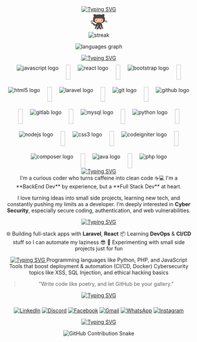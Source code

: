 <div align="center">
  <!-- Typing SVG - Greeting message -->
  <a href="https://git.io/typing-svg">
    <img src="https://readme-typing-svg.herokuapp.com?font=Fira+Code&pause=1000&color=31B5F7&center=true&vCenter=true&width=435&lines=Hi,+I'm+Rifki+Rahmatun+Hidayah" alt="Typing SVG" />
  </a>

</div>

<!-- GitHub Octocat GIF -->
<div align="center">
  <img src="./assets/octocat.gif" alt="git" width="50" />
</div>

<!-- This section provides profile info (this is commented out for future reference) -->
<!--
**RIFKIRH/RIFKIRH** is a ✨ _special_ ✨ repository because its `README.md` (this file) appears on your GitHub profile.

Here are some ideas to get you started:
- 🔭 I’m currently working on ...
- 🌱 I’m currently learning ...
- 👯 I’m looking to collaborate on ...
- 🤔 I’m looking for help with ...
- 💬 Ask me about ...
- 📫 How to reach me: ...
- 😄 Pronouns: ...
- ⚡ Fun fact: ...
-->

<!-- GitHub Stats Section -->
<div align="center">
  <img src="https://github-readme-streak-stats-seven-azure.vercel.app?user=RIFKIRH&theme=tokyonight-duo&hide_border=true&border_radius=2" alt="streak">
  <p>
    <img src="https://github-readme-stats.vercel.app/api/top-langs?username=RIFKIRH&locale=en&hide_title=false&layout=compact&card_width=320&langs_count=5&theme=dracula&hide_border=false" height="150" alt="languages graph"  />
  </p>
</div>

<!-- Typing SVG - Technologies I use -->
<div align="center">
  <a href="https://git.io/typing-svg">
    <img src="https://readme-typing-svg.herokuapp.com?font=Fira+Code&pause=1000&color=31B5F7&center=true&vCenter=true&width=435&lines=I+Usually+Use+These+Techs" alt="Typing SVG" />
  </a>

  <div style="display: flex; justify-content: center; flex-wrap: wrap; gap: 20px; margin-top: 10px;">
    <!-- Icons of the technologies I use -->
    <img src="https://cdn.jsdelivr.net/gh/devicons/devicon/icons/javascript/javascript-original.svg" height="40" alt="javascript logo" />
    <img width="12" />
    <img src="https://cdn.jsdelivr.net/gh/devicons/devicon/icons/react/react-original.svg" height="40" alt="react logo" />
    <img width="12" />
    <img src="https://cdn.jsdelivr.net/gh/devicons/devicon/icons/bootstrap/bootstrap-original.svg" height="40" alt="bootstrap logo" />
    <img width="12" />
    <img src="https://cdn.jsdelivr.net/gh/devicons/devicon/icons/html5/html5-original.svg" height="40" alt="html5 logo" />
    <img width="12" />
    <img src="https://cdn.jsdelivr.net/gh/devicons/devicon/icons/laravel/laravel-original.svg" height="40" alt="laravel logo" />
    <img width="12" />
    <img src="https://cdn.jsdelivr.net/gh/devicons/devicon/icons/git/git-original.svg" height="40" alt="git logo" />
    <img width="12" />
    <img src="https://cdn.jsdelivr.net/gh/devicons/devicon/icons/github/github-original.svg" height="40" alt="github logo" />
    <img width="12" />
    <img src="https://cdn.jsdelivr.net/gh/devicons/devicon/icons/gitlab/gitlab-original.svg" height="40" alt="gitlab logo" />
    <img width="12" />
    <img src="https://cdn.jsdelivr.net/gh/devicons/devicon/icons/mysql/mysql-original.svg" height="40" alt="mysql logo" />
    <img width="12" />
    <img src="https://cdn.jsdelivr.net/gh/devicons/devicon/icons/python/python-original.svg" height="40" alt="python logo" />
    <img width="12" />
    <img src="https://cdn.jsdelivr.net/gh/devicons/devicon/icons/nodejs/nodejs-original.svg" height="40" alt="nodejs logo" />
    <img width="12" />
    <img src="https://cdn.jsdelivr.net/gh/devicons/devicon/icons/css3/css3-original.svg" height="40" alt="css3 logo" />
    <img width="12" />
    <img src="https://cdn.jsdelivr.net/gh/devicons/devicon/icons/codeigniter/codeigniter-plain.svg" height="40" alt="codeigniter logo" />
    <img width="12" />
    <img src="https://cdn.jsdelivr.net/gh/devicons/devicon/icons/composer/composer-original.svg" height="40" alt="composer logo" />
    <img width="12" />
    <img src="https://cdn.jsdelivr.net/gh/devicons/devicon/icons/java/java-original.svg" height="40" alt="java logo" />
    <img width="12" />
    <img src="https://cdn.jsdelivr.net/gh/devicons/devicon/icons/php/php-original.svg" height="40" alt="php logo" />
  </div>
</div>

<!-- About Me Section -->
<div align="center">
  <a href="https://git.io/typing-svg">
    <img src="https://readme-typing-svg.herokuapp.com?font=Fira+Code&pause=1000&color=31B5F7&center=true&vCenter=true&width=435&lines=👾+About+Me" alt="Typing SVG" />
  </a>
</div>
<div align = "center">
<!-- Description About Me -->
I'm a curious coder who turns caffeine into clean code ☕💻
I'm a **BackEnd Dev** by experience, but a **Full Stack Dev** at heart. 

I love turning ideas into small side projects, learning new tech, and constantly pushing my limits as a developer.
I’m deeply interested in **Cyber Security**, especially secure coding, authentication, and web vulnerabilities.



<!-- Current Focus Section -->
<div align="center">
  <a href="https://git.io/typing-svg">
    <img src="https://readme-typing-svg.herokuapp.com?font=Fira+Code&pause=1000&color=31B5F7&center=true&vCenter=true&width=435&lines=🧠+Current+Focus" alt="Typing SVG" />
  </a>
  
  🌐 Building full-stack apps with **Laravel**, **React**
  📦 Learning **DevOps** & **CI/CD** stuff so I can automate my laziness 😎
 🧪 Experimenting with small side projects just for fun

<!-- Currently Exploring Section -->
<div align="center">
  <a href="https://git.io/typing-svg">
    <img src="https://readme-typing-svg.herokuapp.com?font=Fira+Code&pause=1000&color=31B5F7&center=true&vCenter=true&width=435&lines=🚧+Currently+Exploring" alt="Typing SVG" />
  </a>
 Programming languages like Python, PHP, and JavaScript  
 Tools that boost deployment & automation (CI/CD, Docker)  
 Cybersecurity topics like XSS, SQL Injection, and ethical hacking basics
</div>
<div align = "center">

> "Write code like poetry, and let GitHub be your gallery."
</div>
<!-- Contact Section -->
<div align="center">
  <a href="https://git.io/typing-svg">
    <img src="https://readme-typing-svg.herokuapp.com?font=Fira+Code&pause=1000&color=31B5F7&center=true&vCenter=true&width=435&lines=Hit+Me+UP!" alt="Typing SVG" />
  </a>
  <div style="display: flex; justify-content: center; flex-wrap: wrap; gap: 20px; margin-top: 10px;">

  [![LinkedIn](https://raw.githubusercontent.com/maurodesouza/profile-readme-generator/master/src/assets/icons/social/linkedin/default.svg)](https://www.linkedin.com/in/rifki-rahmatun-hidayah-2759a7272/) [![Discord](https://raw.githubusercontent.com/maurodesouza/profile-readme-generator/master/src/assets/icons/social/discord/default.svg)](https://discordapp.com/users/578034469747818497) [![Facebook](https://raw.githubusercontent.com/maurodesouza/profile-readme-generator/master/src/assets/icons/social/facebook/default.svg)](https://www.facebook.com/rifki.rahmatunhidayah)
  [![Gmail](https://raw.githubusercontent.com/maurodesouza/profile-readme-generator/master/src/assets/icons/social/gmail/default.svg)](mailto:rifkirahmatunh@gmail.com) [![WhatsApp](https://raw.githubusercontent.com/maurodesouza/profile-readme-generator/master/src/assets/icons/social/whatsapp/default.svg)](https://wa.me/6282288221040?text=Halo%20Rifki,%20saya%20tertarik%20dengan%20profil%20Anda) <a href="https://instagram.com/rifkirh4" target="_blank">
  <img src="https://raw.githubusercontent.com/maurodesouza/profile-readme-generator/master/src/assets/icons/social/instagram/default.svg" width="40" height="40" alt="Instagram" />
</a>
  </div>
</div>

<!-- GitHub Contribution Snake -->
<div align="center">
  <a href="https://git.io/typing-svg">
    <img src="https://readme-typing-svg.herokuapp.com?font=Fira+Code&pause=1000&color=31B5F7&center=true&vCenter=true&width=435&lines=GitHub+Contributions+Under+Fire+🔥" alt="Typing SVG" />
  </a>
  <picture>
    <!-- GitHub Contribution Snake (This image will show the contributions) -->
  
  ![GitHub Contribution Snake](https://github.com/EchoSingh/EchoSingh/blob/output/snake-cool.svg)
  </picture>
</div>
